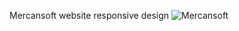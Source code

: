 Mercansoft website responsive design
![Mercansoft](https://user-images.githubusercontent.com/125793435/229340633-45d13b3e-507a-4f8c-96b5-96ed6c78c934.gif)
